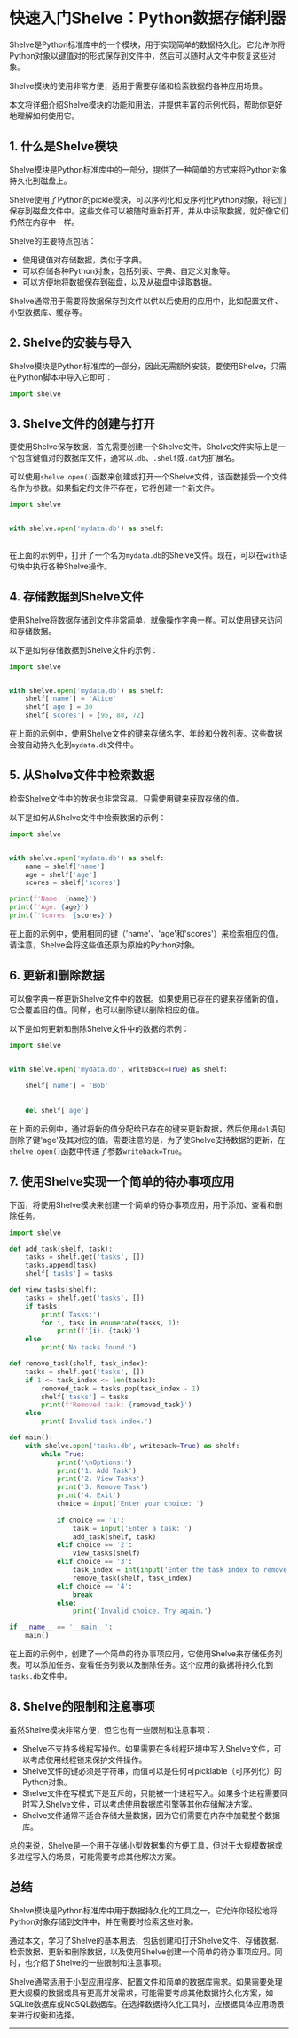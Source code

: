 # 快速入门Shelve：Python数据存储利器 

Shelve是Python标准库中的一个模块，用于实现简单的数据持久化。它允许你将Python对象以键值对的形式保存到文件中，然后可以随时从文件中恢复这些对象。

Shelve模块的使用非常方便，适用于需要存储和检索数据的各种应用场景。

本文将详细介绍Shelve模块的功能和用法，并提供丰富的示例代码，帮助你更好地理解如何使用它。

1\. 什么是Shelve模块
---------------

Shelve模块是Python标准库中的一部分，提供了一种简单的方式来将Python对象持久化到磁盘上。

Shelve使用了Python的pickle模块，可以序列化和反序列化Python对象，将它们保存到磁盘文件中。这些文件可以被随时重新打开，并从中读取数据，就好像它们仍然在内存中一样。

Shelve的主要特点包括：

*   使用键值对存储数据，类似于字典。
*   可以存储各种Python对象，包括列表、字典、自定义对象等。
*   可以方便地将数据保存到磁盘，以及从磁盘中读取数据。

Shelve通常用于需要将数据保存到文件以供以后使用的应用中，比如配置文件、小型数据库、缓存等。

2\. Shelve的安装与导入
----------------

Shelve模块是Python标准库的一部分，因此无需额外安装。要使用Shelve，只需在Python脚本中导入它即可：

```python
import shelve

```

3\. Shelve文件的创建与打开
------------------

要使用Shelve保存数据，首先需要创建一个Shelve文件。Shelve文件实际上是一个包含键值对的数据库文件，通常以`.db`、`.shelf`或`.dat`为扩展名。

可以使用`shelve.open()`函数来创建或打开一个Shelve文件，该函数接受一个文件名作为参数。如果指定的文件不存在，它将创建一个新文件。

```python
import shelve


with shelve.open('mydata.db') as shelf:
    

```

在上面的示例中，打开了一个名为`mydata.db`的Shelve文件。现在，可以在`with`语句块中执行各种Shelve操作。

4\. 存储数据到Shelve文件
-----------------

使用Shelve将数据存储到文件非常简单，就像操作字典一样。可以使用键来访问和存储数据。

以下是如何存储数据到Shelve文件的示例：

```python
import shelve


with shelve.open('mydata.db') as shelf:
    shelf['name'] = 'Alice'
    shelf['age'] = 30
    shelf['scores'] = [95, 88, 72]

```

在上面的示例中，使用Shelve文件的键来存储名字、年龄和分数列表。这些数据会被自动持久化到`mydata.db`文件中。

5\. 从Shelve文件中检索数据
------------------

检索Shelve文件中的数据也非常容易。只需使用键来获取存储的值。

以下是如何从Shelve文件中检索数据的示例：

```python
import shelve


with shelve.open('mydata.db') as shelf:
    name = shelf['name']
    age = shelf['age']
    scores = shelf['scores']

print(f'Name: {name}')
print(f'Age: {age}')
print(f'Scores: {scores}')

```

在上面的示例中，使用相同的键（'name'、'age'和'scores'）来检索相应的值。请注意，Shelve会将这些值还原为原始的Python对象。

6\. 更新和删除数据
-----------

可以像字典一样更新Shelve文件中的数据。如果使用已存在的键来存储新的值，它会覆盖旧的值。同样，也可以删除键以删除相应的值。

以下是如何更新和删除Shelve文件中的数据的示例：

```python
import shelve


with shelve.open('mydata.db', writeback=True) as shelf:
    
    shelf['name'] = 'Bob'
    
    
    del shelf['age']

```

在上面的示例中，通过将新的值分配给已存在的键来更新数据，然后使用`del`语句删除了键'age'及其对应的值。需要注意的是，为了使Shelve支持数据的更新，在`shelve.open()`函数中传递了参数`writeback=True`。

7\. 使用Shelve实现一个简单的待办事项应用
-------------------------

下面，将使用Shelve模块来创建一个简单的待办事项应用，用于添加、查看和删除任务。

```python
import shelve

def add_task(shelf, task):
    tasks = shelf.get('tasks', [])
    tasks.append(task)
    shelf['tasks'] = tasks

def view_tasks(shelf):
    tasks = shelf.get('tasks', [])
    if tasks:
        print('Tasks:')
        for i, task in enumerate(tasks, 1):
            print(f'{i}. {task}')
    else:
        print('No tasks found.')

def remove_task(shelf, task_index):
    tasks = shelf.get('tasks', [])
    if 1 <= task_index <= len(tasks):
        removed_task = tasks.pop(task_index - 1)
        shelf['tasks'] = tasks
        print(f'Removed task: {removed_task}')
    else:
        print('Invalid task index.')

def main():
    with shelve.open('tasks.db', writeback=True) as shelf:
        while True:
            print('\nOptions:')
            print('1. Add Task')
            print('2. View Tasks')
            print('3. Remove Task')
            print('4. Exit')
            choice = input('Enter your choice: ')
            
            if choice == '1':
                task = input('Enter a task: ')
                add_task(shelf, task)
            elif choice == '2':
                view_tasks(shelf)
            elif choice == '3':
                task_index = int(input('Enter the task index to remove: '))
                remove_task(shelf, task_index)
            elif choice == '4':
                break
            else:
                print('Invalid choice. Try again.')

if __name__ == '__main__':
    main()

```

在上面的示例中，创建了一个简单的待办事项应用，它使用Shelve来存储任务列表。可以添加任务、查看任务列表以及删除任务。这个应用的数据将持久化到`tasks.db`文件中。

8\. Shelve的限制和注意事项
------------------

虽然Shelve模块非常方便，但它也有一些限制和注意事项：

*   Shelve不支持多线程写操作。如果需要在多线程环境中写入Shelve文件，可以考虑使用线程锁来保护文件操作。
*   Shelve文件的键必须是字符串，而值可以是任何可picklable（可序列化）的Python对象。
*   Shelve文件在写模式下是互斥的，只能被一个进程写入。如果多个进程需要同时写入Shelve文件，可以考虑使用数据库引擎等其他存储解决方案。
*   Shelve文件通常不适合存储大量数据，因为它们需要在内存中加载整个数据库。

总的来说，Shelve是一个用于存储小型数据集的方便工具，但对于大规模数据或多进程写入的场景，可能需要考虑其他解决方案。

总结
--

Shelve模块是Python标准库中用于数据持久化的工具之一，它允许你轻松地将Python对象存储到文件中，并在需要时检索这些对象。

通过本文，学习了Shelve的基本用法，包括创建和打开Shelve文件、存储数据、检索数据、更新和删除数据，以及使用Shelve创建一个简单的待办事项应用。同时，也介绍了Shelve的一些限制和注意事项。

Shelve通常适用于小型应用程序、配置文件和简单的数据库需求。如果需要处理更大规模的数据或具有更高并发需求，可能需要考虑其他数据持久化方案，如SQLite数据库或NoSQL数据库。在选择数据持久化工具时，应根据具体应用场景来进行权衡和选择。

* * *
